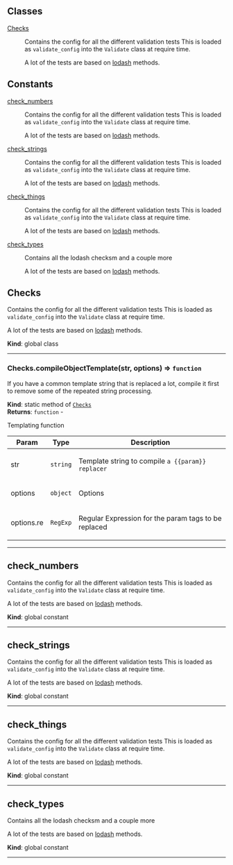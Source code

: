 ## Classes

<dl>
<dt><a href="#Checks">Checks</a></dt>
<dd><p>Contains the config for all the different validation tests
This is loaded as <code>validate_config</code> into the <code>Validate</code> class at require time. </p>
<p>A lot of the tests are based on <a href="https://lodash.com/docs/">lodash</a> methods.</p></dd>
</dl>

## Constants

<dl>
<dt><a href="#check_numbers">check_numbers</a></dt>
<dd><p>Contains the config for all the different validation tests
This is loaded as <code>validate_config</code> into the <code>Validate</code> class at require time. </p>
<p>A lot of the tests are based on <a href="https://lodash.com/docs/">lodash</a> methods.</p></dd>
<dt><a href="#check_strings">check_strings</a></dt>
<dd><p>Contains the config for all the different validation tests
This is loaded as <code>validate_config</code> into the <code>Validate</code> class at require time. </p>
<p>A lot of the tests are based on <a href="https://lodash.com/docs/">lodash</a> methods.</p></dd>
<dt><a href="#check_things">check_things</a></dt>
<dd><p>Contains the config for all the different validation tests
This is loaded as <code>validate_config</code> into the <code>Validate</code> class at require time. </p>
<p>A lot of the tests are based on <a href="https://lodash.com/docs/">lodash</a> methods.</p></dd>
<dt><a href="#check_types">check_types</a></dt>
<dd><p>Contains all the lodash checksm and a couple more</p>
<p>A lot of the tests are based on <a href="https://lodash.com/docs/">lodash</a> methods.</p></dd>
</dl>

<a name="Checks"></a>

## Checks
<p>Contains the config for all the different validation tests
This is loaded as <code>validate_config</code> into the <code>Validate</code> class at require time. </p>
<p>A lot of the tests are based on <a href="https://lodash.com/docs/">lodash</a> methods.</p>

**Kind**: global class  

* * *

<a name="Checks.compileObjectTemplate"></a>

### Checks.compileObjectTemplate(str, options) ⇒ <code>function</code>
<p>If you have a common template string that is replaced a
lot, compile it first to remove some of the repeated string
processing.</p>

**Kind**: static method of [<code>Checks</code>](#Checks)  
**Returns**: <code>function</code> - <p>Templating function</p>  

| Param | Type | Description |
| --- | --- | --- |
| str | <code>string</code> | <p>Template string to compile <code>a {{param}} replacer</code></p> |
| options | <code>object</code> | <p>Options</p> |
| options.re | <code>RegExp</code> | <p>Regular Expression for the param tags to be replaced</p> |


* * *

<a name="check_numbers"></a>

## check_numbers
<p>Contains the config for all the different validation tests
This is loaded as <code>validate_config</code> into the <code>Validate</code> class at require time. </p>
<p>A lot of the tests are based on <a href="https://lodash.com/docs/">lodash</a> methods.</p>

**Kind**: global constant  

* * *

<a name="check_strings"></a>

## check_strings
<p>Contains the config for all the different validation tests
This is loaded as <code>validate_config</code> into the <code>Validate</code> class at require time. </p>
<p>A lot of the tests are based on <a href="https://lodash.com/docs/">lodash</a> methods.</p>

**Kind**: global constant  

* * *

<a name="check_things"></a>

## check_things
<p>Contains the config for all the different validation tests
This is loaded as <code>validate_config</code> into the <code>Validate</code> class at require time. </p>
<p>A lot of the tests are based on <a href="https://lodash.com/docs/">lodash</a> methods.</p>

**Kind**: global constant  

* * *

<a name="check_types"></a>

## check_types
<p>Contains all the lodash checksm and a couple more</p>
<p>A lot of the tests are based on <a href="https://lodash.com/docs/">lodash</a> methods.</p>

**Kind**: global constant  

* * *

